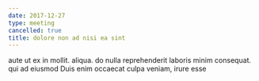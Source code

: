 ```yaml
---
date: 2017-12-27
type: meeting
cancelled: true
title: dolore non ad nisi ea sint
---
```

aute ut ex in mollit. aliqua. do nulla reprehenderit laboris minim consequat. qui ad eiusmod Duis enim occaecat culpa veniam, irure esse